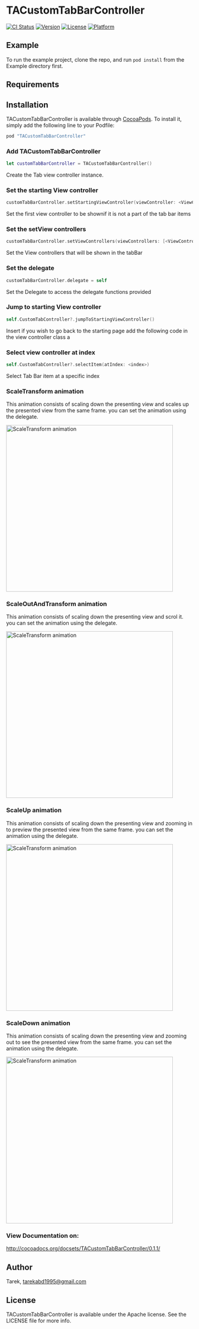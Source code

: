 # TACustomTabBarController

[![CI Status](http://img.shields.io/travis/Tarek/TACustomTabBarController.svg?style=flat)](https://travis-ci.org/Tarek/TACustomTabBarController)
[![Version](https://img.shields.io/cocoapods/v/TACustomTabBarController.svg?style=flat)](http://cocoapods.org/pods/TACustomTabBarController)
[![License](https://img.shields.io/cocoapods/l/TACustomTabBarController.svg?style=flat)](http://cocoapods.org/pods/TACustomTabBarController)
[![Platform](https://img.shields.io/cocoapods/p/TACustomTabBarController.svg?style=flat)](http://cocoapods.org/pods/TACustomTabBarController)

## Example

To run the example project, clone the repo, and run `pod install` from the Example directory first.

## Requirements

## Installation

TACustomTabBarController is available through [CocoaPods](http://cocoapods.org). To install
it, simply add the following line to your Podfile:

```swift
pod "TACustomTabBarController"
```
### Add TACustomTabBarController
```swift
let customTabBarController = TACustomTabBarController() 
```
Create the Tab view controller instance.

### Set the starting View controller
```swift
customTabBarController.setStartingViewController(viewController: <ViewController>)
```
Set the first view controller to be shownif it is not a part of the tab bar items

### Set the setView controllers
```swift
customTabBarController.setViewControllers(viewControllers: [<ViewController>,<ViewController>])
```
Set the View controllers that will be shown in the tabBar
### Set the delegate
```swift
customTabBarController.delegate = self

```
Set the Delegate to access the delegate functions provided

### Jump to starting View controller
```swift
self.CustomTabController?.jumpToStartingViewController()
```
Insert if you wish to go back to the starting page add the following code in the view controller class a

### Select view controller at index
```swift
self.CustomTabController?.selectItem(atIndex: <index>)
```
Select Tab Bar item at a specific index

### ScaleTransform animation
This animation consists of scaling down the presenting view and scales up the presented view from the same frame.
you can set the animation using the delegate.

<img src ='https://github.com/tarekabdallah/TACustomTabBarController/blob/master/resources/ScaleTransform.gif'
alt="ScaleTransform animation" width='450'>

### ScaleOutAndTransform animation
This animation consists of scaling down the presenting view and scrol it.
you can set the animation using the delegate.

<img src ='https://github.com/tarekabdallah/TACustomTabBarController/blob/master/resources/scaleOutAndScroll.gif'
alt="ScaleTransform animation" width='450'>

### ScaleUp animation
This animation consists of scaling down the presenting view and zooming in to preview the presented view from the same frame.
you can set the animation using the delegate.

<img src ='https://github.com/tarekabdallah/TACustomTabBarController/blob/master/resources/scaleUp.gif'
alt="ScaleTransform animation" width='450'>

### ScaleDown animation
This animation consists of scaling down the presenting view and zooming out to see the presented view from the same frame.
you can set the animation using the delegate.

<img src ='https://github.com/tarekabdallah/TACustomTabBarController/blob/master/resources/scaleDown.gif'
alt="ScaleTransform animation" width='450'>

### View Documentation on:
http://cocoadocs.org/docsets/TACustomTabBarController/0.1.1/
## Author

Tarek, tarekabd1995@gmail.com

## License

TACustomTabBarController is available under the Apache license. See the LICENSE file for more info.
